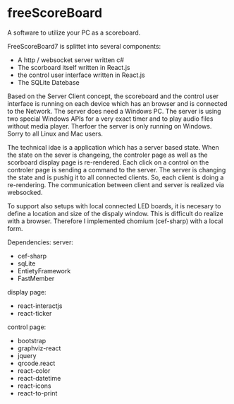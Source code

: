 # freeScoreBoard

A software to utilize your PC as a scoreboard.

FreeScoreBoard7 is splittet into several components:
- A http / websocket server written c#
- The scorboard itself written in React.js
- the control user interface written in React.js
- The SQLite Datebase

Based on the Server Client concept, the scoreboard and the control user interface is running on each device which has an browser and is connected to the Network.
The server does need a Windows PC.
The server is using two special Windows APIs for a very exact timer and to play audio files without media player.
Therfoer the server is only running on Windows. Sorry to all Linux and Mac users.

The technical idae is a application which has a server based state.
When the state on the sever is changeing, the controler page as well as the scorboard display page is re-rendered.
Each click on a control on the controler page is sending a command to the server.
The server is changing the state and is pushig it to all connected clients.
So, each client is doing a re-rendering.
The communication between client and server is realized via websocked.

To support also setups with local connected LED boards, it is necesary to define a location and size of the dispaly window.
This is difficult do realize with a browser.
Therefore I implemented chomium (cef-sharp) with a local form.

Dependencies:
server:
- cef-sharp
- sqLite
- EntietyFramework
- FastMember

display page:
- react-interactjs
- react-ticker

control page:
- bootstrap
- graphviz-react
- jquery
- qrcode.react
- react-color
- react-datetime
- react-icons
- react-to-print